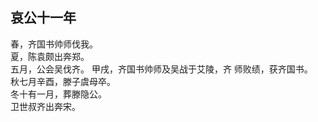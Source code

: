 ## 哀公十一年
春，齐国书帅师伐我。  
夏，陈袁颇出奔郑。  
五月，公会吴伐齐。 甲戌，齐国书帅师及吴战于艾陵，齐
师败绩，获齐国书。  
秋七月辛酉，滕子虞母卒。  
冬十有一月，葬滕隐公。  
卫世叔齐出奔宋。  

